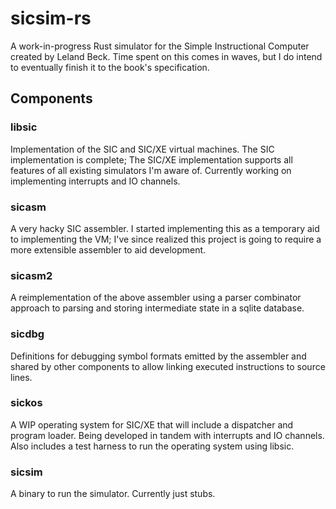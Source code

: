 # sicsim-rs
A work-in-progress Rust simulator for the Simple Instructional Computer created by Leland Beck. Time spent on this comes in waves, but I do intend to eventually finish it to the book's specification.

## Components
### libsic
Implementation of the SIC and SIC/XE virtual machines. The SIC implementation is complete; The SIC/XE implementation supports all features of all existing simulators I'm aware of. Currently working on implementing interrupts and IO channels.

### sicasm
A very hacky SIC assembler. I started implementing this as a temporary aid to implementing the VM; I've since realized this project is going to require a more extensible assembler to aid development.

### sicasm2
A reimplementation of the above assembler using a parser combinator approach to parsing and storing intermediate state in a sqlite database.

### sicdbg
Definitions for debugging symbol formats emitted by the assembler and shared by other components to allow linking executed instructions to source lines.

### sickos
A WIP operating system for SIC/XE that will include a dispatcher and program loader. Being developed in tandem with interrupts and IO channels. Also includes a test harness to run the operating system using libsic.

### sicsim
A binary to run the simulator. Currently just stubs.
